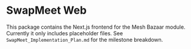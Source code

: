 # SwapMeet Web

This package contains the Next.js frontend for the Mesh Bazaar module.
Currently it only includes placeholder files. See `SwapMeet_Implementation_Plan.md` for the milestone breakdown.
